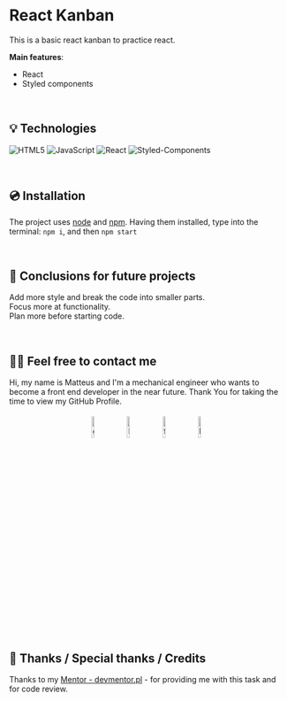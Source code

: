 # React Kanban
This is a basic react kanban to practice react.

**Main features**:
- React
- Styled components


&nbsp;

## 💡 Technologies
![HTML5](https://img.shields.io/badge/html5-%23E34F26.svg?style=for-the-badge&logo=html5&logoColor=white)
![JavaScript](https://img.shields.io/badge/react-%23323330.svg?style=for-the-badge&logo=javascript&logoColor=%23F7DF1E)
![React](https://img.shields.io/badge/react-%23323330.svg?style=for-the-badge&logo=react&logoColor=%23F7DF1E)
![Styled-Components](https://img.shields.io/badge/styledComponents-%23323330.svg?style=for-the-badge&logo=styledComponents&logoColor=%23F7DF1E)


&nbsp;

## 💿 Installation

The project uses [node](https://nodejs.org/en/) and [npm](https://www.npmjs.com/). Having them installed, type into the terminal: `npm i`, and then `npm start`</br>




&nbsp;


## 💭 Conclusions for future projects

Add more style and break the code into smaller parts.</br>
Focus more at functionality.</br>
Plan more before starting code.


&nbsp;

## 🙋‍♂️ Feel free to contact me
Hi, my name is Matteus and I'm a mechanical engineer who wants to become a front end developer in the near future. Thank You for taking the time to view my GitHub Profile.


<p align="center">
	<a href="https://github.com/mati99789"><img alt="github" width="10%" style="padding:5px" src="https://img.icons8.com/clouds/100/000000/github.png"/></a>
	<a href="https://www.linkedin.com/in/matteus-urbaniak-133001117/"><img alt="linkedin" width="10%" style="padding:5px" src="https://img.icons8.com/clouds/100/000000/linkedin.png"/></a>
	<a href="https://www.facebook.com/matteus.urbaniak/"><img alt="facebook" width="10%" style="padding:5px" src="https://img.icons8.com/clouds/100/000000/facebook-new.png"/></a>
    <a href="mailto:matteus.urbaniak@hotmail.com"><img alt="linkedin" width="10%" style="padding:5px" src="https://img.icons8.com/clouds/100/000000/email.png"/></a>
&nbsp;

## 👏 Thanks / Special thanks / Credits
Thanks to my [Mentor - devmentor.pl](https://devmentor.pl/) - for providing me with this task and for code review.

